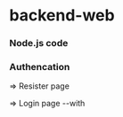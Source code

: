 # backend-web

### Node.js code

### Authencation  


=> Resister page

=> Login page
      --with



